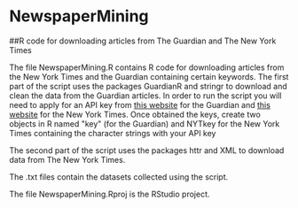 # NewspaperMining
##R code for downloading articles from The Guardian and The New York Times 

The file NewspaperMining.R contains R code for downloading articles from the New York Times and the Guardian containing certain keywords.
The first part of the script uses the packages GuardianR and stringr to download and clean the data from the Guardian articles. In order to run the script you will need to apply for an API key from [this website](http://open-platform.theguardian.com/access/) for the Guardian and [this website](https://developer.nytimes.com/signup) for the New York Times.
Once obtained the keys, create two objects in R named "key" (for the Guardian) and NYTkey for the New York Times containing the character strings with your API key

The second part of the script uses the packages httr and XML to download data from The New York Times.

The .txt files contain the datasets collected using the script. 

The file NewspaperMining.Rproj is the RStudio project. 

